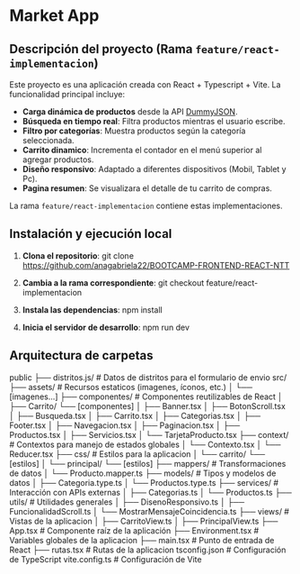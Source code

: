 # Market App

## Descripción del proyecto (Rama `feature/react-implementacion`)

Este proyecto es una aplicación creada con React + Typescript + Vite. La funcionalidad principal incluye:

- **Carga dinámica de productos** desde la API [DummyJSON](https://dummyjson.com/docs/products#products-all).
- **Búsqueda en tiempo real**: Filtra productos mientras el usuario escribe.
- **Filtro por categorías**: Muestra productos según la categoría seleccionada.
- **Carrito dinamico**: Incrementa el contador en el menú superior al agregar productos.
- **Diseño responsivo**: Adaptado a diferentes dispositivos (Mobil, Tablet y Pc).
- **Pagina resumen**: Se visualizara el detalle de tu carrito de compras.

La rama `feature/react-implementacion` contiene estas implementaciones.

## Instalación y ejecución local

1. **Clona el repositorio**:
   git clone <https://github.com/anagabriela22/BOOTCAMP-FRONTEND-REACT-NTT>

2. **Cambia a la rama correspondiente**:
git checkout feature/react-implementacion

3. **Instala las dependencias**:
npm install

4. **Inicia el servidor de desarrollo**:
npm run dev

## Arquitectura de carpetas

public
├── distritos.js/               # Datos de distritos para el formulario de envio
src/
├── assets/                     # Recursos estaticos (imagenes, íconos, etc.)
│   └── [imagenes...]
├── componentes/                # Componentes reutilizables de React
│   ├── Carrito/
        └── [componentes]
│   ├── Banner.tsx
│   ├── BotonScroll.tsx
│   ├── Busqueda.tsx
│   ├── Carrito.tsx
│   ├── Categorias.tsx
│   ├── Footer.tsx
│   ├── Navegacion.tsx
│   ├── Paginacion.tsx
│   ├── Productos.tsx
│   ├── Servicios.tsx
│   └── TarjetaProducto.tsx
├── context/                    # Contextos para manejo de estados globales
│   └── Contexto.tsx
│   └── Reducer.tsx
├── css/                        # Estilos para la aplicacion
│   └── carrito/
        └── [estilos]
│   └── principal/
        └── [estilos]
├── mappers/                    # Transformaciones de datos
│   └── Producto.mapper.ts
├── models/                     # Tipos y modelos de datos
│   ├── Categoria.type.ts
│   └── Productos.type.ts
├── services/                   # Interacción con APIs externas
│   ├── Categorias.ts
│   └── Productos.ts
├── utils/                      # Utilidades generales
│   ├── DisenoResponsivo.ts
│   ├── FuncionalidadScroll.ts
│   └── MostrarMensajeCoincidencia.ts
├── views/                      # Vistas de la aplicacion
│   ├── CarritoView.ts
│   ├── PrincipalView.ts
├── App.tsx                     # Componente raíz de la aplicación
├── Environment.tsx             # Variables globales de la aplicacion
├── main.tsx                    # Punto de entrada de React
├── rutas.tsx                   # Rutas de la aplicacion
tsconfig.json                   # Configuración de TypeScript
vite.config.ts                  # Configuración de Vite
